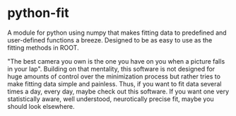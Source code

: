 python-fit
======

A module for python using numpy that makes fitting data to predefined and user-defined functions a breeze. Designed to be as easy to use as the fitting methods in ROOT.

"The best camera you own is the one you have on you when a picture falls in your lap". Building on that mentality, this software is not designed for huge amounts of control over the minimization process but rather tries to make fitting data simple and painless. Thus, if you want to fit data several times a day, every day, maybe check out this software. If you want one very statistically aware, well understood, neurotically precise fit, maybe you should look elsewhere.
